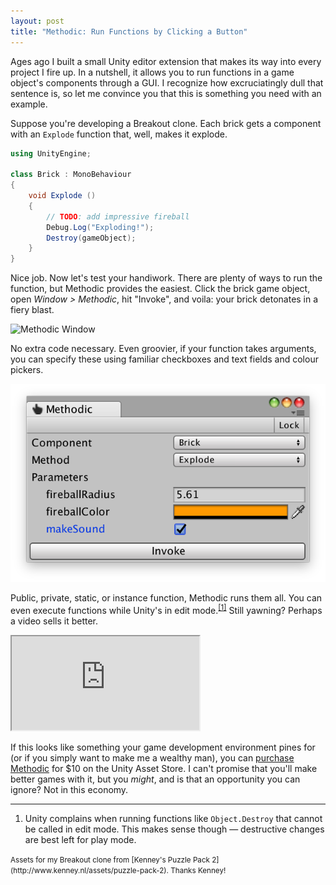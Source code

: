 ```yaml
---
layout: post
title: "Methodic: Run Functions by Clicking a Button"
---
```


Ages ago I built a small Unity editor extension that makes its way into every project I fire up. In a nutshell, it allows you to run functions in a game object's components through a GUI. I recognize how excruciatingly dull that sentence is, so let me convince you that this is something you need with an example.

Suppose you're developing a Breakout clone. Each brick gets a component with an `Explode` function that, well, makes it explode.

```csharp
using UnityEngine;

class Brick : MonoBehaviour
{
    void Explode ()
    {
        // TODO: add impressive fireball
        Debug.Log("Exploding!");
        Destroy(gameObject);
    }
}
```

Nice job. Now let's test your handiwork. There are plenty of ways to run the function, but Methodic provides the easiest. Click the brick game object, open *Window > Methodic*, hit "Invoke", and voila: your brick detonates in a fiery blast.

<img alt="Methodic Window" srcset="/images/methodic.png 1x, /images/methodic@2x.png 2x" src="/images/methodic.png">

No extra code necessary. Even groovier, if your function takes arguments, you can specify these using familiar checkboxes and text fields and colour pickers.

<img alt="Methodic Window With Arguments" src="/images/methodic-arguments.png">

Public, private, static, or instance function, Methodic runs them all. You can even execute functions while Unity's in edit mode.<sup><a href="#fn1" id="r1">[1]</a></sup> Still yawning? Perhaps a video sells it better.

<div class="video">
    <iframe allowfullscreen src="https://www.youtube.com/embed/x9x80XV-8G8?color=white">
        <a href="https://www.youtube.com/embed/x9x80XV-8G8?color=white">
            Watch Methodic in action
        </a>
    </iframe>
</div>

If this looks like something your game development environment pines for (or if you simply want to make me a wealthy man), you can [purchase Methodic](https://assetstore.unity.com/packages/tools/utilities/methodic-954) for $10 on the Unity Asset Store. I can't promise that you'll make better games with it, but you *might*, and is that an opportunity you can ignore? Not in this economy.


---

<ol class="footnotes">
    <li id="fn1">Unity complains when running functions like <code>Object.Destroy</code> that cannot be called in edit mode. This makes sense though &mdash; destructive changes are best left for play mode.<a href="#r1" class="return"></a></li>
</ol>

<small>
    Assets for my Breakout clone from [Kenney's Puzzle Pack 2](http://www.kenney.nl/assets/puzzle-pack-2). Thanks Kenney!
</small>
